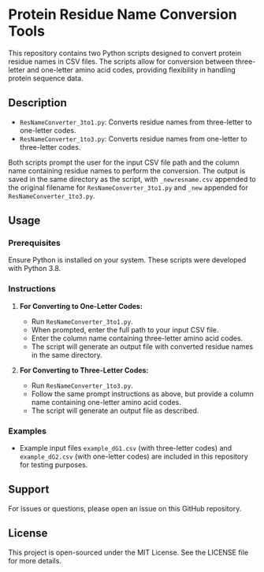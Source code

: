 # Protein Residue Name Conversion Tools

This repository contains two Python scripts designed to convert protein residue names in CSV files. The scripts allow for conversion between three-letter and one-letter amino acid codes, providing flexibility in handling protein sequence data.

## Description

- `ResNameConverter_3to1.py`: Converts residue names from three-letter to one-letter codes.
- `ResNameConverter_1to3.py`: Converts residue names from one-letter to three-letter codes.

Both scripts prompt the user for the input CSV file path and the column name containing residue names to perform the conversion. The output is saved in the same directory as the script, with `_newresname.csv` appended to the original filename for `ResNameConverter_3to1.py` and `_new` appended for `ResNameConverter_1to3.py`.

## Usage

### Prerequisites

Ensure Python is installed on your system. These scripts were developed with Python 3.8.

### Instructions

1. **For Converting to One-Letter Codes:**
   - Run `ResNameConverter_3to1.py`.
   - When prompted, enter the full path to your input CSV file.
   - Enter the column name containing three-letter amino acid codes.
   - The script will generate an output file with converted residue names in the same directory.

2. **For Converting to Three-Letter Codes:**
   - Run `ResNameConverter_1to3.py`.
   - Follow the same prompt instructions as above, but provide a column name containing one-letter amino acid codes.
   - The script will generate an output file as described.

### Examples

- Example input files `example_dG1.csv` (with three-letter codes) and `example_dG2.csv` (with one-letter codes) are included in this repository for testing purposes.

## Support

For issues or questions, please open an issue on this GitHub repository.

## License

This project is open-sourced under the MIT License. See the LICENSE file for more details.
